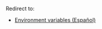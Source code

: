Redirect to:

*   [Environment variables (Español)](/index.php/Environment_variables_(Espa%C3%B1ol) "Environment variables (Español)")